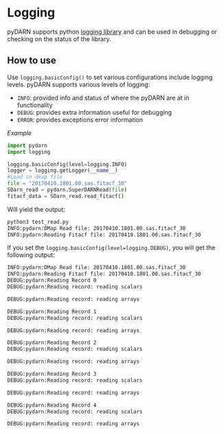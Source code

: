 <!--Copyright (C) SuerDARN Canada, University of Saskatchewan 
Author(s): Marina Schmidt 
Modifications:
2020-12-01 Carley Martin updated documentation

Disclaimer:
pyDARN is under the LGPL v3 license found in the root directory LICENSE.md 
Everyone is permitted to copy and distribute verbatim copies of this license 
document, but changing it is not allowed.

This version of the GNU Lesser General Public License incorporates the terms
and conditions of version 3 of the GNU General Public License, supplemented by
the additional permissions listed below.
-->


# Logging

pyDARN supports python [logging library](https://docs.python.org/3/library/logging.html) and can be used in debugging or checking on the status of the library. 

## How to use

Use `logging.basicConfig()` to set various configurations include logging levels. 
pyDARN supports various levels of logging:

- `INFO`: provided info and status of where the pyDARN are at in functionality 
- `DEBUG`: provides extra information useful for debugging 
- `ERROR`: provides exceptions error information 

*Example*

```python
import pydarn
import logging

logging.basicConfig(level=logging.INFO)
logger = logging.getLogger(__name__)
#Load in dmap file
file = "20170410.1801.00.sas.fitacf_30"
SDarn_read = pydarn.SuperDARNRead(file)
fitacf_data = SDarn_read.read_fitacf()
```

Will yield the output:
```bash
python3 test_read.py 
INFO:pydarn:DMap Read file: 20170410.1801.00.sas.fitacf_30
INFO:pydarn:Reading Fitacf file: 20170410.1801.00.sas.fitacf_30
```

If you set the `logging.basicConfig(level=logging.DEBUG)`, you will get the following output:

```bash
INFO:pydarn:DMap Read file: 20170410.1801.00.sas.fitacf_30
INFO:pydarn:Reading Fitacf file: 20170410.1801.00.sas.fitacf_30
DEBUG:pydarn:Reading Record 0
DEBUG:pydarn:Reading record: reading scalars

DEBUG:pydarn:Reading record: reading arrays

DEBUG:pydarn:Reading Record 1
DEBUG:pydarn:Reading record: reading scalars

DEBUG:pydarn:Reading record: reading arrays

DEBUG:pydarn:Reading Record 2
DEBUG:pydarn:Reading record: reading scalars

DEBUG:pydarn:Reading record: reading arrays

DEBUG:pydarn:Reading Record 3
DEBUG:pydarn:Reading record: reading scalars

DEBUG:pydarn:Reading record: reading arrays

DEBUG:pydarn:Reading Record 4
DEBUG:pydarn:Reading record: reading scalars

DEBUG:pydarn:Reading record: reading arrays
```
